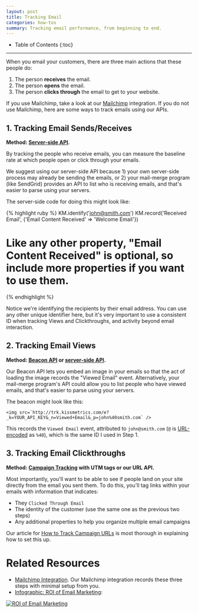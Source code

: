 ```yaml
---
layout: post
title: Tracking Email
categories: how-tos
summary: Tracking email performance, from beginning to end.
---
```

* Table of Contents
{:toc}
* * *

When you email your customers, there are three main actions that these people do:

1. The person **receives** the email.
2. The person **opens** the email.
3. The person **clicks through** the email to get to your website.

If you use Mailchimp, take a look at our [Mailchimp][mailchimp] integration. If you do not use Mailchimp, here are some ways to track emails using our APIs.

## 1. Tracking Email Sends/Receives

**Method: [Server-side API][server].**

By tracking the people who receive emails, you can measure the baseline rate at which people open or click through your emails.

We suggest using our server-side API because 1) your own server-side process may already be sending the emails, or 2) your mail-merge program (like SendGrid) provides an API to list who is receiving emails, and that's easier to parse using your servers.

The server-side code for doing this might look like:

{% highlight ruby %}
KM.identify('john@smith.com')
KM.record('Received Email', {'Email Content Received' => 'Welcome Email'})
# Like any other property, "Email Content Received" is optional, so include more properties if you want to use them.
{% endhighlight %}

Notice we're identifying the recipients by their email address. You can use any other unique identifier here, but it's very important to use a consistent ID when tracking Views and Clickthroughs, and activity beyond email interaction.

## 2. Tracking Email Views

**Method: [Beacon API][beacon] or [server-side API][server].**

Our Beacon API lets you embed an image in your emails so that the act of loading the image records the "Viewed Email" event. Alternatively, your mail-merge program's API could allow you to list people who have viewed emails, and that's easier to parse using your servers.

The beacon might look like this:

    <img src=`http://trk.kissmetrics.com/e?_k=YOUR_API_KEY&_n=Viewed+Email&_p=john%40smith.com` />

This records the `Viewed Email` event, attributed to `john@smith.com` (`@` is [URL-encoded][encoding] as `%40`), which is the same ID I used in Step 1.

## 3. Tracking Email Clickthroughs

**Method: [Campaign Tracking][campaigns] with UTM tags or our URL API.**

Most importantly, you'll want to be able to see if people land on your site directly from the email you sent them. To do this, you'll tag links within your emails with information that indicates:

* They `Clicked Through Email`
* The identity of the customer (use the same one as the previous two steps)
* Any additional properties to help you organize multiple email campaigns

Our article for [How to Track Campaign URLs][campaigns] is most thorough in explaining how to set this up.

# Related Resources

* [Mailchimp Integration][mailchimp]. Our Mailchimp integration records these three steps with minimal setup from you.
* [Infographic: ROI of Email Marketing][roi-email]:

[![ROI of Email Marketing][info-email-png]][info-email-png]

[campaigns]: /how-tos/campaign-tracking
[server]: /apis
[beacon]: /apis/beacon
[roi-email]: /use-cases/roi-email-marketing
[mailchimp]: /integrations/mailchimp
[encoding]: http://www.w3schools.com/tags/ref_urlencode.asp

[info-email-png]: https://s3.amazonaws.com/kissmetrics-support-files/assets/infographics/ROI-Email-Marketing.png
